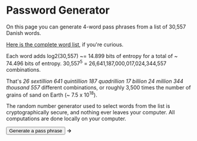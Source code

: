 # Password Generator
 
On this page you can generate 4-word pass phrases from a list of 30,557 Danish words. 

<a href="wordlist.txt">Here is the complete word list</a>, if you're curious.

Each word adds log2(30,557) ~= 14.899 bits of entropy for a total of ~ 74.496 bits of entropy. 30,557<sup>5</sup> = 26,641,187,000,017,024,344,557
combinations.

That's *26 sextillion 641 quintillion 187 quadrillion 17 billion 24 million 344 thousand 557* different combinations, or roughly 3,500 times the number of grains of sand on Earth (~ 7.5 x 10<sup>18</sup>).

The random number generator used to select words from the list is cryptographically secure, and nothing ever leaves your computer. All computations
are done locally on your computer.

<script type="text/javascript">
	let file = "wordlist.txt"
	var wordList

	var amount = 5
	var seperator = '-'

	function getRandomNumberInRange(min, max) {
		const range = max - min + 1;
		const maxValidValue = Math.floor(0xFFFFFFFF / range) * range;
 		let randomValue;

		do {
			randomValue = crypto.getRandomValues(new Uint32Array(1))[0];
		} while (randomValue >= maxValidValue);

		return min + (randomValue % range);
	}

	// Returns random word from wordlist
	// Trims before return
	function randomWord(array){
		// Access the random number
		const randomNumber = getRandomNumberInRange(0, wordList.length);

		console.log(randomNumber);
		
		return array[randomNumber].trim();
	}

	// Select and transform word if required
	function generateWord(array){
		word = randomWord(array)
		return word.toLowerCase()
	}

	// Generate full passphrase
	function generatePassphrase(){
		var randomWordPosition //Random position to add number
		var phrase = ""

		// For required amount of words in passphrase, loop word generation
		for (let i = 0; i < amount; i++) {

			result = generateWord(wordList)

			phrase += result

			if(i<amount-1){
				phrase += seperator
			}
		}
		document.getElementById("passphrase").innerHTML = phrase;
	}

	async function getText(file) {
		let x = await fetch(file);
		let y = await x.text();

		wordList = y.split('\n');
		generatePassphrase()
	}

	getText(file)
</script>

<div>
<button type="button" onclick="generatePassphrase()">Generate a pass phrase</button>
<b>&rarr;</b>
<code><span id="passphrase"></span></code>
